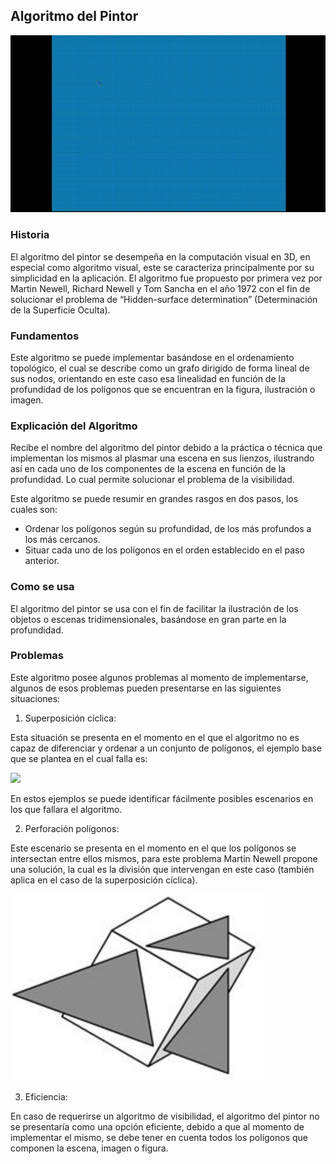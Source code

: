 ## Algoritmo del Pintor

![](<https://github.com/dmendivelso/vc/blob/main/content/imgs/Genesis_fractal_landscape_software_(Commodore_Amiga).gif?raw=true>)

### Historia

El algoritmo del pintor se desempeña en la computación visual en 3D, en especial como algoritmo visual, este se caracteriza principalmente por su simplicidad en la aplicación.
El algoritmo fue propuesto por primera vez por Martin Newell, Richard Newell y Tom Sancha en el año 1972 con el fin de solucionar el problema de “Hidden-surface determination” (Determinación de la Superficie Oculta).

### Fundamentos

Este algoritmo se puede implementar basándose en el ordenamiento topológico, el cual se describe como un grafo dirigido de forma lineal de sus nodos, orientando en este caso esa linealidad en función de la profundidad de los polígonos que se encuentran en la figura, ilustración o imagen.

### Explicación del Algoritmo

Recibe el nombre del algoritmo del pintor debido a la práctica o técnica que implementan los mismos al plasmar una escena en sus lienzos, ilustrando así en cada uno de los componentes de la escena en función de la profundidad. Lo cual permite solucionar el problema de la visibilidad.

Este algoritmo se puede resumir en grandes rasgos en dos pasos, los cuales son:

- Ordenar los polígonos según su profundidad, de los más profundos a los más cercanos.
- Situar cada uno de los polígonos en el orden establecido en el paso anterior.

### Como se usa

El algoritmo del pintor se usa con el fin de facilitar la ilustración de los objetos o escenas tridimensionales, basándose en gran parte en la profundidad.

### Problemas

Este algoritmo posee algunos problemas al momento de implementarse, algunos de esos problemas pueden presentarse en las siguientes situaciones:

1. Superposición cíclica:

Esta situación se presenta en el momento en el que el algoritmo no es capaz de diferenciar y ordenar a un conjunto de polígonos, el ejemplo base que se plantea en el cual falla es:

![](https://www.researchgate.net/profile/Csaba-Toth-10/publication/228678743/figure/fig1/AS:393726032662531@1470883009610/Objects-may-have-cyclic-overlaps.png)

En estos ejemplos se puede identificar fácilmente posibles escenarios en los que fallara el algoritmo.

2. Perforación polígonos:

Este escenario se presenta en el momento en el que los polígonos se intersectan entre ellos mismos, para este problema Martin Newell propone una solución, la cual es la división que intervengan en este caso (también aplica en el caso de la superposición cíclica).

![poligonos](https://github.com/dmendivelso/vc/blob/main/content/imgs/Perf_poligonos.png?raw=true)

3. Eficiencia:

En caso de requerirse un algoritmo de visibilidad, el algoritmo del pintor no se presentaría como una opción eficiente, debido a que al momento de implementar el mismo, se debe tener en cuenta todos los polígonos que componen la escena, imagen o figura.
